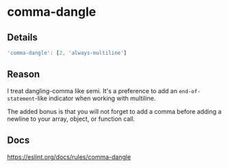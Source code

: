# comma-dangle

## Details

```javascript
'comma-dangle': [2, 'always-multiline']
```

## Reason

I treat dangling-comma like semi. It's a preference to add an `end-of-statement`-like indicator when working with multiline.

The added bonus is that you will not forget to add a comma before adding a newline to your array, object, or function call.

## Docs

<https://eslint.org/docs/rules/comma-dangle>
